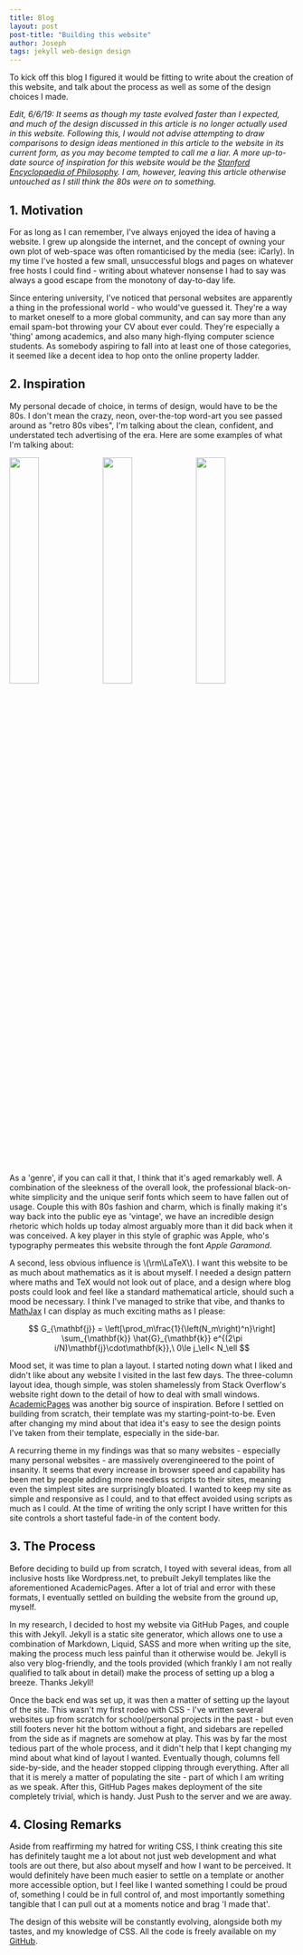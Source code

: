 ```yaml
---
title: Blog
layout: post
post-title: "Building this website"
author: Joseph
tags: jekyll web-design design
---
```

<!-- keep the title attribute as 'Blog' for display purposes, and title the post in post-title -->
To kick off this blog I figured it would be fitting to write about the creation of this website, and talk about the process as well as some of the design choices I made.

*Edit, 6/6/19: It seems as though my taste evolved faster than I expected, and much of the design discussed in this article is no longer actually used in this website. Following this, I would not advise attempting to draw comparisons to design ideas mentioned in this article to the website in its current form, as you may become tempted to call me a liar. A more up-to-date source of inspiration for this website would be the [Stanford Encyclopaedia of Philosophy](https://plato.stanford.edu/entries/relations/). I am, however, leaving this article otherwise untouched as I still think the 80s were on to something.*

## 1. Motivation

For as long as I can remember, I've always enjoyed the idea of having a website. I grew up alongside the internet, and the concept of owning your own plot of web-space was often romanticised by the media (see: iCarly). In my time I've hosted a few small, unsuccessful blogs and pages on whatever free hosts I could find - writing about whatever nonsense I had to say was always a good escape from the monotony of day-to-day life.

Since entering university, I've noticed that personal websites are apparently a thing in the professional world - who would've guessed it. They're a way to market oneself to a more global community, and can say more than any email spam-bot throwing your CV about ever could. They're especially a 'thing' among academics, and also many high-flying computer science students. As somebody aspiring to fall into at least one of those categories, it seemed like a decent idea to hop onto the online property ladder.

## 2. Inspiration

My personal decade of choice, in terms of design, would have to be the 80s. I don't mean the crazy, neon, over-the-top word-art you see passed around as "retro 80s vibes", I'm talking about the clean, confident, and understated tech advertising of the era. Here are some examples of what I'm talking about:

<!--break-->

<p float="left">
  <img src="{{site.baseurl}}/assets/images/blog/webdesign/image1.jpg" width="32%" />
  <img src="{{site.baseurl}}/assets/images/blog/webdesign/image2.jpg" width="32%" />
  <img src="{{site.baseurl}}/assets/images/blog/webdesign/image3.jpg" width="32%" />
</p>

As a 'genre', if you can call it that, I think that it's aged remarkably well. A combination of the sleekness of the overall look, the professional black-on-white simplicity and the unique serif fonts which seem to have fallen out of usage. Couple this with 80s fashion and charm, which is finally making it's way back into the public eye as 'vintage', we have an incredible design rhetoric which holds up today almost arguably more than it did back when it was conceived. A key player in this style of graphic was Apple, who's typography permeates this website through the font *Apple Garamond*.

A second, less obvious influence is \\(\rm\LaTeX\\). I want this website to be as much about mathematics as it is about myself. I needed a design pattern where maths and TeX would not look out of place, and a design where blog posts could look and feel like a standard mathematical article, should such a mood be necessary. I think I've managed to strike that vibe, and thanks to <a href="https://www.mathjax.org/">MathJax</a> I can display as much exciting maths as I please:

$$
G_{\mathbf{j}}
  = \left[\prod_m\frac{1}{\left(N_m\right)^n}\right]
  \sum_{\mathbf{k}}
  \hat{G}_{\mathbf{k}} e^{(2\pi i/N)\mathbf{j}\cdot\mathbf{k}},\ 0\le j_\ell< N_\ell
$$

Mood set, it was time to plan a layout. I started noting down what I liked and didn't like about any website I visited in the last few days. The three-column layout idea, though simple, was stolen shamelessly from Stack Overflow's website right down to the detail of how to deal with small windows. <a href="https://academicpages.github.io/">AcademicPages</a> was another big source of inspiration. Before I settled on building from scratch, their template was my starting-point-to-be. Even after changing my mind about that idea it's easy to see the design points I've taken from their template, especially in the side-bar.

A recurring theme in my findings was that so many websites - especially many personal websites - are massively overengineered to the point of insanity. It seems that every increase in browser speed and capability has been met by people adding more needless scripts to their sites, meaning even the simplest sites are surprisingly bloated. I wanted to keep my site as simple and responsive as I could, and to that effect avoided using scripts as much as I could. At the time of writing the only script I have written for this site controls a short tasteful fade-in of the content body.

## 3. The Process

Before deciding to build up from scratch, I toyed with several ideas, from all inclusive hosts like Wordpress.net, to prebuilt Jekyll templates like the aforementioned AcademicPages. After a lot of trial and error with these formats, I eventually settled on building the website from the ground up, myself.

In my research, I decided to host my website via GitHub Pages, and couple this with Jekyll. Jekyll is a static site generator, which allows one to use a combination of Markdown, Liquid, SASS and more when writing up the site, making the process much less painful than it otherwise would be. Jekyll is also very blog-friendly, and the tools provided (which frankly I am not really qualified to talk about in detail) make the process of setting up a blog a breeze. Thanks Jekyll!

Once the back end was set up, it was then a matter of setting up the layout of the site. This wasn't my first rodeo with CSS - I've written several websites up from scratch for school/personal projects in the past - but even still footers never hit the bottom without a fight, and sidebars are repelled from the side as if magnets are somehow at play. This was by far the most tedious part of the whole process, and it didn't help that I kept changing my mind about what kind of layout I wanted. Eventually though, columns fell side-by-side, and the header stopped clipping through everything. After all that it is merely a matter of populating the site - part of which I am writing as we speak. After this, GitHub Pages makes deployment of the site completely trivial, which is handy. Just Push to the server and we are away.

## 4. Closing Remarks

Aside from reaffirming my hatred for writing CSS, I think creating this site has definitely taught me a lot about not just web development and what tools are out there, but also about myself and how I want to be perceived. It would definitely have been much easier to settle on a template or another more accessible option, but I feel like I wanted something I could be proud of, something I could be in full control of, and most importantly something tangible that I can pull out at a moments notice and brag 'I made that'.

The design of this website will be constantly evolving, alongside both my tastes, and my knowledge of CSS. All the code is freely available on my [GitHub](https://github.com/jpmacmanus/jpmacmanus.github.io).

